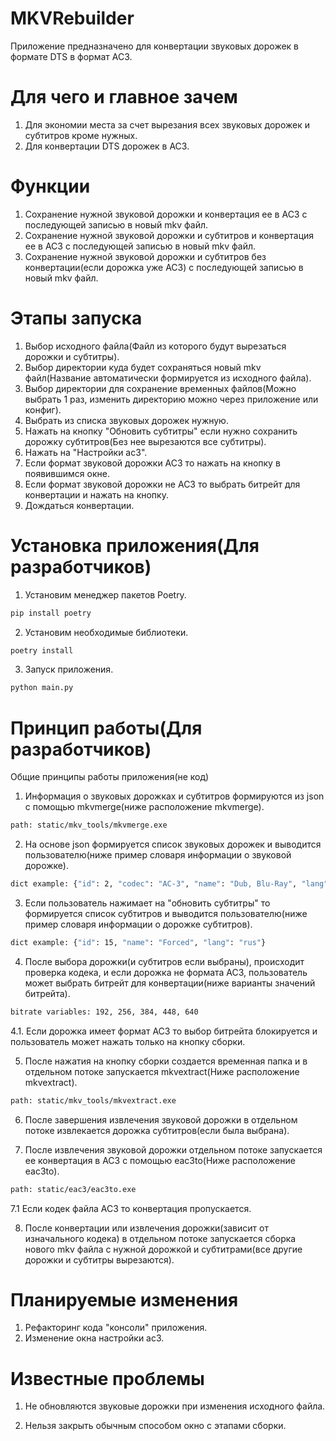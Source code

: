 # MKVRebuilder
 Приложение предназначено для конвертации звуковых дорожек в формате DTS в формат AC3.
 
 # Для чего и главное зачем
 1. Для экономии места за счет вырезания всех звуковых дорожек и субтитров кроме нужных.
 2. Для конвертации DTS дорожек в AC3.

# Функции

1. Сохранение нужной звуковой дорожки и конвертация ее в AC3 с последующей записью в новый mkv файл.
2. Сохранение нужной звуковой дорожки и субтитров и конвертация ее в AC3 с последующей записью в новый mkv файл.
3. Сохранение нужной звуковой дорожки и субтитров без конвертации(если дорожка уже AC3) с последующей записью в новый mkv файл. 


# Этапы запуска

1. Выбор исходного файла(Файл из которого будут вырезаться дорожки и субтитры).
2. Выбор директории куда будет сохраняться новый mkv файл(Название автоматически формируется из исходного файла).
3. Выбор директории для сохранение временных файлов(Можно выбрать 1 раз, изменить директорию можно через приложение или конфиг).
4. Выбрать из списка звуковых дорожек нужную.
5. Нажать на кнопку "Обновить субтитры" если нужно сохранить дорожку субтитров(Без нее вырезаются все субтитры).
6. Нажать на "Настройки ac3".
7. Если формат звуковой дорожки AC3 то нажать на кнопку в появившимся окне.
8. Если формат звуковой дорожки не AC3 то выбрать битрейт для конвертации и нажать на кнопку.
9. Дождаться конвертации.

# Установка приложения(Для разработчиков)

1. Установим менеджер пакетов Poetry.
```bash 
pip install poetry
```
2. Установим необходимые библиотеки.
```bash 
poetry install
```
3. Запуск приложения.
```bash 
python main.py
```

# Принцип работы(Для разработчиков)
Общие принципы работы приложения(не код)

1. Информация о звуковых дорожках и субтитров формируются из json с помощью mkvmerge(ниже расположение mkvmerge).
```bash 
path: static/mkv_tools/mkvmerge.exe
```
2. На основе json формируется список звуковых дорожек и выводится пользователю(ниже пример словаря информации о звуковой дорожке).
```bash 
dict example: {"id": 2, "codec": "AC-3", "name": "Dub, Blu-Ray", "lang": "rus"}
```
3. Если пользователь нажимает на "обновить субтитры" то формируется список субтитров и выводится пользователю(ниже пример словаря информации о дорожке субтитров).
```bash 
dict example: {"id": 15, "name": "Forced", "lang": "rus"}
```
4. После выбора дорожки(и субтитров если выбраны), происходит проверка кодека, и если дорожка не формата AC3, пользователь может выбрать битрейт для конвертации(ниже варианты значений битрейта).
```bash 
bitrate variables: 192, 256, 384, 448, 640
```
4.1. Если дорожка имеет формат AC3 то выбор битрейта блокируется и пользователь может нажать только на кнопку сборки.

5. После нажатия на кнопку сборки создается временная папка и в отдельном потоке запускается mkvextract(Ниже расположение mkvextract).
```bash 
path: static/mkv_tools/mkvextract.exe
```
6. После завершения извлечения звуковой дорожки в отдельном потоке извлекается дорожка субтитров(если была выбрана).

7. После извлечения звуковой дорожки отдельном потоке запускается ее конвертация в AC3 с помощью eac3to(Ниже расположение eac3to).
```bash 
path: static/eac3/eac3to.exe
```
7.1 Если кодек файла AC3 то конвертация пропускается.

8. После конвертации или извлечения дорожки(зависит от изначального кодека) в отдельном потоке запускается сборка нового mkv файла с нужной дорожкой и субтитрами(все другие дорожки и субтитры вырезаются). 

# Планируемые изменения


1. Рефакторинг кода "консоли" приложения.
2. Изменение окна настройки ac3.


# Известные проблемы


1. Не обновляются звуковые дорожки при изменения исходного файла.

2. Нельзя закрыть обычным способом окно с этапами сборки.

